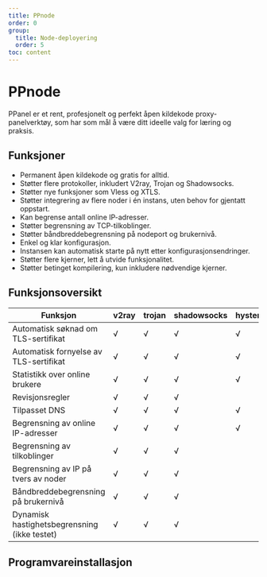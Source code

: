```yaml
---
title: PPnode
order: 0
group: 
  title: Node-deployering
  order: 5
toc: content
---
```


# PPnode

PPanel er et rent, profesjonelt og perfekt åpen kildekode proxy-panelverktøy, som har som mål å være ditt ideelle valg for læring og praksis.

## Funksjoner

- Permanent åpen kildekode og gratis for alltid.
- Støtter flere protokoller, inkludert V2ray, Trojan og Shadowsocks.
- Støtter nye funksjoner som Vless og XTLS.
- Støtter integrering av flere noder i én instans, uten behov for gjentatt oppstart.
- Kan begrense antall online IP-adresser.
- Støtter begrensning av TCP-tilkoblinger.
- Støtter båndbreddebegrensning på nodeport og brukernivå.
- Enkel og klar konfigurasjon.
- Instansen kan automatisk starte på nytt etter konfigurasjonsendringer.
- Støtter flere kjerner, lett å utvide funksjonalitet.
- Støtter betinget kompilering, kun inkludere nødvendige kjerner.

## Funksjonsoversikt

| Funksjon          | v2ray | trojan | shadowsocks | hysteria |
| ----------------- | ----- | ------ | ----------- | -------- |
| Automatisk søknad om TLS-sertifikat | √     | √      | √           | √        |
| Automatisk fornyelse av TLS-sertifikat | √     | √      | √           | √        |
| Statistikk over online brukere      | √     | √      | √           | √        |
| Revisjonsregler        | √     | √      | √           |          |
| Tilpasset DNS     | √     | √      | √           | √        |
| Begrensning av online IP-adresser    | √     | √      | √           | √        |
| Begrensning av tilkoblinger       | √     | √      | √           |          |
| Begrensning av IP på tvers av noder   | √     | √      | √           |          |
| Båndbreddebegrensning på brukernivå    | √     | √      | √           |          |
| Dynamisk hastighetsbegrensning (ikke testet)   | √     | √      | √           |          |

## Programvareinstallasjon

